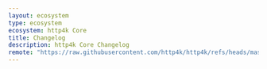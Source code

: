 ```yaml
---
layout: ecosystem
type: ecosystem
ecosystem: http4k Core
title: Changelog
description: http4k Core Changelog
remote: "https://raw.githubusercontent.com/http4k/http4k/refs/heads/master/CHANGELOG.md"
---
```

